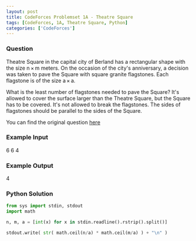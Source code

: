 ```yaml
---
layout: post
title: CodeForces Problemset 1A - Theatre Square
tags: [CodeForces, 1A, Theatre Square, Python]
categories: ['CodeForces']
---
```


### Question

Theatre Square in the capital city of Berland has a rectangular shape with the size n × m meters. On the occasion of the city's anniversary, a decision was taken to pave the Square with square granite flagstones. Each flagstone is of the size a × a.

What is the least number of flagstones needed to pave the Square? It's allowed to cover the surface larger than the Theatre Square, but the Square has to be covered. It's not allowed to break the flagstones. The sides of flagstones should be parallel to the sides of the Square.

You can find the original question [here](http://codeforces.com/problemset/problem/1/A)

### Example Input

6 6 4

### Example Output

4

### Python Solution
```Python
from sys import stdin, stdout
import math

n, m, a = [int(x) for x in stdin.readline().rstrip().split()]

stdout.write( str( math.ceil(n/a) * math.ceil(m/a) ) + "\n" )
```
